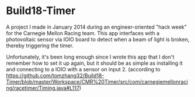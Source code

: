 # Build18-Timer

A project I made in January 2014 during an engineer-oriented "hack week" for the Carnegie Mellon Racing team. This app interfaces with a photovoltaic sensor via IOIO board to detect when a beam of light is broken, thereby triggering the timer.

Unfortunately, it's been long enough since I wrote this app that I don't remember how to set it up again, but it should be as simple as installing it and connecting to a IOIO with a sensor on input 2. (according to https://github.com/tomzhang32/Build18-Timer/blob/master/Workspace/CMR%20Timer/src/com/carnegiemellonracing/racetimer/Timing.java#L117)
